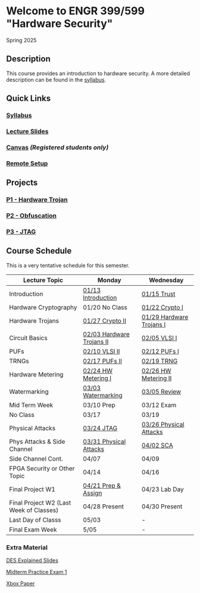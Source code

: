 # Welcome to ENGR 399/599 "Hardware Security" 

Spring 2025

## Description 

This course provides an introduction to hardware security. A more detailed description can be found in the
[syllabus](syllabus).

## Quick Links

### [Syllabus](syllabus)

### [Lecture Slides](https://github.com/engr599/lecture_slides) 

### [Canvas](https://iu.instructure.com/courses/2203310) _(Registered students only)_

### [Remote Setup](https://uisapp2.iu.edu/confluence-prd/pages/viewpage.action?pageId=280461906)

## Projects

<!-- -->
### [P1 - Hardware Trojan](https://github.com/ENGR599/p1-hardware-trojan)

### [P2 - Obfuscation](https://github.com/ENGR599/p2-obfuscation)

### [P3 - JTAG](https://github.com/ENGR599/JTAG_LAB)
<!--
### [P3 - PUF](https://docs.google.com/document/d/11Hz941qJU_cjf4HVN_omOeyHqKtSY2fgvVeBXWpYglk)

### [P4 - Side-Channel](https://docs.google.com/document/d/1NiHY2dEvv5ipX64C8NP11Wd0YK_7qrlr-meexUmGDtY)

### [ P3 - Side-Channel](https://docs.google.com/document/d/1NiHY2dEvv5ipX64C8NP11Wd0YK_7qrlr-meexUmGDtY)

### [ P5 - DPA](https://docs.google.com/document/d/1GtOdPGU0sINWMGG1cTek1u6HmiOpH6PBgVper4Uqvuk)
-->

## Course Schedule

This is a very tentative schedule for this semester.

| Lecture Topic           | Monday    | Wednesday    |
|-------------------------|-----------|--------------|
| Introduction            | [01/13 Introduction](https://github.com/ENGR599/lecture_slides/blob/main/00_Intro_HW_Security.pdf) | [01/15 Trust](https://github.com/ENGR599/lecture_slides/blob/main/01_Trust.pdf) |
| Hardware Cryptography   | 01/20 No Class | [01/22 Crypto I](https://github.com/ENGR599/lecture_slides/blob/main/02_Crypto_I.pdf) | 
| Hardware Trojans        | [01/27 Crypto II](https://github.com/ENGR599/lecture_slides/blob/main/03_Crypto_II.pdf) | [01/29 Hardware Trojans I](https://github.com/ENGR599/lecture_slides/blob/main/04_Hardware_Trojans_I.pdf) |
| Circuit Basics          | [02/03 Hardware Trojans II](https://github.com/ENGR599/lecture_slides/blob/main/05_Hardware_Trojans_II.pdf) | [02/05 VLSI I](https://github.com/ENGR599/lecture_slides/blob/main/06_VLSI.pdf) |
| PUFs                    | [02/10 VLSI II](https://github.com/ENGR599/lecture_slides/blob/main/07_VLSI_II.pdf) | [02/12 PUFs I](https://github.com/ENGR599/lecture_slides/blob/main/08_PUFs_I.pdf) | 
| TRNGs                   | [02/17 PUFs II](https://github.com/ENGR599/lecture_slides/blob/main/09_PUFs_II.pdf) | [02/19 TRNG](https://github.com/ENGR599/lecture_slides/blob/main/10_TRNG.pdf) |
| Hardware Metering       | [02/24 HW Metering I](https://github.com/ENGR599/lecture_slides/blob/main/11_HW_Metering_I.pdf) | [02/26 HW Metering II](https://github.com/ENGR599/lecture_slides/blob/main/12_HW_Metering_II.pdf) |
| Watermarking            | [03/03 Watermarking](https://github.com/ENGR599/lecture_slides/blob/main/13_Watermarking_of_HW_IPs.pdf) | [03/05 Review](https://github.com/ENGR599/lecture_slides/blob/main/14_Review.pdf) |
| Mid Term Week           | 03/10 Prep | 03/12 Exam |
| No Class                | 03/17 | 03/19 |
| Physical Attacks | [03/24 JTAG](https://github.com/ENGR599/lecture_slides/blob/main/15_JTAG_Security_and_Trust.pdf) | [03/26 Physical Attacks](https://github.com/ENGR599/lecture_slides/blob/main/16_Physical_Attacks.pdf) | 
| Phys Attacks & Side Channel   | [03/31 Physical Attacks](https://github.com/ENGR599/lecture_slides/blob/main/16_Physical_Attacks.pdf) | [04/02 SCA](https://github.com/ENGR599/lecture_slides/blob/main/17_SCA.pdf) |
| Side Channel Cont.           | 04/07 | 04/09 |
| FPGA Security or Other Topic | 04/14 | 04/16 |
| Final Project W1            | [04/21 Prep & Assign](https://github.com/ENGR599/lecture_slides/blob/main/Intro_to_Papers.pdf) | 04/23 Lab Day |
| Final Project W2  (Last Week of Classes)    | 04/28 Present | 04/30 Present |
| Last Day of Classs           | 05/03 | - |
| Final Exam Week | 5/05 | - | 

### Extra Material
[DES Explained Slides](https://github.com/ENGR599/lecture_slides/blob/main/DES_Explained.pdf)

[Midterm Practice Exam 1](https://github.com/ENGR599/engr599.github.io/blob/main/midterm_practice_exam1.pdf)

[Xbox Paper](https://github.com/ENGR599/engr599.github.io/blob/main/xbox_paper.pdf)
